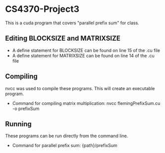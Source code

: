 # CS4370-Project3
This is a cuda program that covers "parallel prefix sum" for class.

## Editing BLOCKSIZE and MATRIXSIZE
* A define statement for BLOCKSIZE can be found on line 15 of the .cu file
* A define statement for MATRIXSIZE can be found on line 14 of the .cu file

## Compiling
nvcc was used to compile these programs. This will create an executable program.
* Command for compiling matrix multiplication: nvcc flemingPrefixSum.cu -o prefixSum

## Running
These programs can be run directly from the command line. 
* Command for parallel prefix sum: {path}/prefixSum
